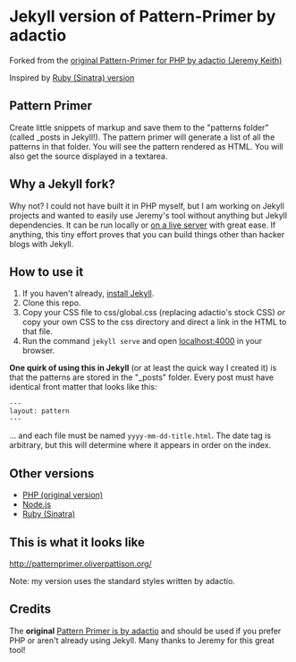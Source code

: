 # Jekyll version of Pattern-Primer by adactio

Forked from the [original Pattern-Primer for PHP by adactio (Jeremy Keith)](https://github.com/adactio/Pattern-Primer)

Inspired by [Ruby (Sinatra) version](https://github.com/micdijkstra/Pattern-Primer-Ruby)

## Pattern Primer

Create little snippets of markup and save them to the "patterns folder" (called _posts in Jekyll!). The pattern primer will generate a list of all the patterns in that folder. You will see the pattern rendered as HTML. You will also get the source displayed in a textarea.

## Why a Jekyll fork?

Why not? I could not have built it in PHP myself, but I am working on Jekyll projects and wanted to easily use Jeremy's tool without anything but Jekyll dependencies. It can be run locally or [on a live server](http://patternprimer.oliverpattison.org/) with great ease. If anything, this tiny effort proves that you can build things other than hacker blogs with Jekyll.

## How to use it

1. If you haven't already, [install Jekyll](http://jekyllrb.com/).
2. Clone this repo.
3. Copy your CSS file to css/global.css (replacing adactio's stock CSS) *or* copy your own CSS to the css directory and direct a link in the HTML to that file.
4. Run the command `jekyll serve` and open <localhost:4000> in your browser.

**One quirk of using this in Jekyll** (or at least the quick way I created it) is that the patterns are stored in the "_posts" folder. Every post must have identical front matter that looks like this:

```
---
layout: pattern
---
```

... and each file must be named `yyyy-mm-dd-title.html`. The date tag is arbitrary, but this will determine where it appears in order on the index.

## Other versions

- [PHP (original version)](https://github.com/adactio/Pattern-Primer)
- [Node.js](https://github.com/beardtwizzle/pattern-primer-on-node)
- [Ruby (Sinatra)](https://github.com/micdijkstra/Pattern-Primer-Ruby)

## This is what it looks like

<http://patternprimer.oliverpattison.org/>

Note: my version uses the standard styles written by adactio.

## Credits

The **original** [Pattern Primer is by adactio](https://github.com/adactio/Pattern-Primer) and should be used if you prefer PHP or aren't already using Jekyll. Many thanks to Jeremy for this great tool!